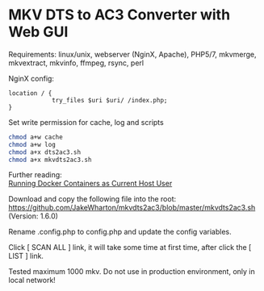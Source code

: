 # MKV DTS to AC3 Converter with Web GUI

Requirements: linux/unix, webserver (NginX, Apache), PHP5/7, mkvmerge, mkvextract, mkvinfo, ffmpeg, rsync, perl

NginX config:

```nginx
location / {
            try_files $uri $uri/ /index.php;
}
```

Set write permission for cache, log and scripts

```sh
chmod a+w cache
chmod a+w log
chmod a+x dts2ac3.sh
chmod a+x mkvdts2ac3.sh
```

Further reading: \
[Running Docker Containers as Current Host User](https://jtreminio.com/blog/running-docker-containers-as-current-host-user/)

Download and copy the following file into the root:
<https://github.com/JakeWharton/mkvdts2ac3/blob/master/mkvdts2ac3.sh> (Version: 1.6.0)

Rename .config.php to config.php and update the config variables.

Click [ SCAN ALL ] link, it will take some time at first time, after click the [ LIST ] link.

Tested maximum 1000 mkv.
Do not use in production environment, only in local network!
